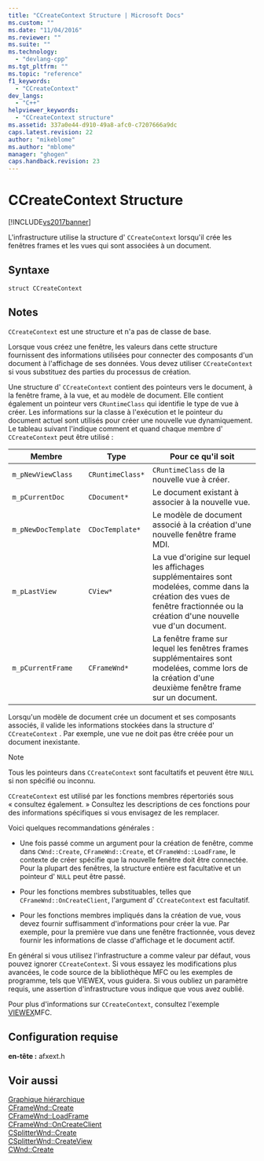 ```yaml
---
title: "CCreateContext Structure | Microsoft Docs"
ms.custom: ""
ms.date: "11/04/2016"
ms.reviewer: ""
ms.suite: ""
ms.technology: 
  - "devlang-cpp"
ms.tgt_pltfrm: ""
ms.topic: "reference"
f1_keywords: 
  - "CCreateContext"
dev_langs: 
  - "C++"
helpviewer_keywords: 
  - "CCreateContext structure"
ms.assetid: 337a0e44-d910-49a8-afc0-c7207666a9dc
caps.latest.revision: 22
author: "mikeblome"
ms.author: "mblome"
manager: "ghogen"
caps.handback.revision: 23
---
```

# CCreateContext Structure
[!INCLUDE[vs2017banner](../../assembler/inline/includes/vs2017banner.md)]

L'infrastructure utilise la structure d' `CCreateContext` lorsqu'il crée les fenêtres frames et les vues qui sont associées à un document.  
  
## Syntaxe  
  
```  
struct CCreateContext  
```  
  
## Notes  
 `CCreateContext` est une structure et n'a pas de classe de base.  
  
 Lorsque vous créez une fenêtre, les valeurs dans cette structure fournissent des informations utilisées pour connecter des composants d'un document à l'affichage de ses données.  Vous devez utiliser `CCreateContext` si vous substituez des parties du processus de création.  
  
 Une structure d' `CCreateContext` contient des pointeurs vers le document, à la fenêtre frame, à la vue, et au modèle de document.  Elle contient également un pointeur vers `CRuntimeClass` qui identifie le type de vue à créer.  Les informations sur la classe à l'exécution et le pointeur du document actuel sont utilisés pour créer une nouvelle vue dynamiquement.  Le tableau suivant l'indique comment et quand chaque membre d' `CCreateContext` peut être utilisé :  
  
|Membre|Type|Pour ce qu'il soit|  
|------------|----------|------------------------|  
|`m_pNewViewClass`|`CRuntimeClass*`|`CRuntimeClass` de la nouvelle vue à créer.|  
|`m_pCurrentDoc`|`CDocument*`|Le document existant à associer à la nouvelle vue.|  
|`m_pNewDocTemplate`|`CDocTemplate*`|Le modèle de document associé à la création d'une nouvelle fenêtre frame MDI.|  
|`m_pLastView`|`CView*`|La vue d'origine sur lequel les affichages supplémentaires sont modelées, comme dans la création des vues de fenêtre fractionnée ou la création d'une nouvelle vue d'un document.|  
|`m_pCurrentFrame`|`CFrameWnd*`|La fenêtre frame sur lequel les fenêtres frames supplémentaires sont modelées, comme lors de la création d'une deuxième fenêtre frame sur un document.|  
  
 Lorsqu'un modèle de document crée un document et ses composants associés, il valide les informations stockées dans la structure d' `CCreateContext` .  Par exemple, une vue ne doit pas être créée pour un document inexistante.  
  
> [!NOTE]
>  Tous les pointeurs dans `CCreateContext` sont facultatifs et peuvent être `NULL` si non spécifié ou inconnu.  
  
 `CCreateContext` est utilisé par les fonctions membres répertoriés sous « consultez également. » Consultez les descriptions de ces fonctions pour des informations spécifiques si vous envisagez de les remplacer.  
  
 Voici quelques recommandations générales :  
  
-   Une fois passé comme un argument pour la création de fenêtre, comme dans `CWnd::Create`, `CFrameWnd::Create`, et `CFrameWnd::LoadFrame`, le contexte de créer spécifie que la nouvelle fenêtre doit être connectée.  Pour la plupart des fenêtres, la structure entière est facultative et un pointeur d' `NULL` peut être passé.  
  
-   Pour les fonctions membres substituables, telles que `CFrameWnd::OnCreateClient`, l'argument d' `CCreateContext` est facultatif.  
  
-   Pour les fonctions membres impliqués dans la création de vue, vous devez fournir suffisamment d'informations pour créer la vue.  Par exemple, pour la première vue dans une fenêtre fractionnée, vous devez fournir les informations de classe d'affichage et le document actif.  
  
 En général si vous utilisez l'infrastructure a comme valeur par défaut, vous pouvez ignorer `CCreateContext`.  Si vous essayez les modifications plus avancées, le code source de la bibliothèque MFC ou les exemples de programme, tels que VIEWEX, vous guidera.  Si vous oubliez un paramètre requis, une assertion d'infrastructure vous indique que vous avez oublié.  
  
 Pour plus d'informations sur `CCreateContext`, consultez l'exemple [VIEWEX](../../top/visual-cpp-samples.md)MFC.  
  
## Configuration requise  
 **en\-tête :** afxext.h  
  
## Voir aussi  
 [Graphique hiérarchique](../../mfc/hierarchy-chart.md)   
 [CFrameWnd::Create](../Topic/CFrameWnd::Create.md)   
 [CFrameWnd::LoadFrame](../Topic/CFrameWnd::LoadFrame.md)   
 [CFrameWnd::OnCreateClient](../Topic/CFrameWnd::OnCreateClient.md)   
 [CSplitterWnd::Create](../Topic/CSplitterWnd::Create.md)   
 [CSplitterWnd::CreateView](../Topic/CSplitterWnd::CreateView.md)   
 [CWnd::Create](../Topic/CWnd::Create.md)